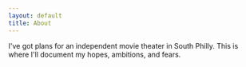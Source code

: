```yaml
---
layout: default
title: About
---
```


I've got plans for an independent movie theater in South Philly. This is where I'll document my hopes, ambitions, and fears.